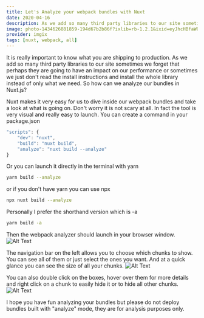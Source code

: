 ```yaml
---
title: Let's Analyze your webpack bundles with Nuxt
date: 2020-04-16
description: As we add so many third party libraries to our site sometimes we forget that perhaps they are going to have an impact on our performance or sometimes we just don't read the install instructions and install the whole library instead of only what we need.
image: photo-1434626881859-194d67b2b86f?ixlib=rb-1.2.1&ixid=eyJhcHBfaWQiOjEyMDd9&auto=format&fit=crop
provider: imgix
tags: [nuxt, webpack, all]
---
```


It is really important to know what you are shipping to production. As we add so many third party libraries to our site sometimes we forget that perhaps they are going to have an impact on our performance or sometimes we just don't read the install instructions and install the whole library instead of only what we need. So how can we analyze our bundles in Nuxt.js?

Nuxt makes it very easy for us to dive inside our webpack bundles and take a look at what is going on. Don't worry it is not scary at all. In fact the tool is very visual and really easy to launch. You can create a command in your package.json

```javascript
"scripts": {
    "dev": "nuxt",
    "build": "nuxt build",
    "analyze": "nuxt build --analyze"
}
```

Or you can launch it directly in the terminal with yarn

```bash
yarn build --analyze
```

or if you don't have yarn you can use npx

```bash
npx nuxt build --analyze

```

Personally I prefer the shorthand version which is -a

```bash
yarn build -a
```

Then the webpack analyzer should launch in your browser window. ![Alt Text](https://dev-to-uploads.s3.amazonaws.com/i/zirur7w11fkojij92hn9.png)

The navigation bar on the left allows you to choose which chunks to show. You can see all of them or just select the ones you want. And at a quick glance you can see the size of all your chunks. ![Alt Text](https://dev-to-uploads.s3.amazonaws.com/i/29oo6639ua5z4om34lp9.png)

You can also double click on the boxes, hover over them for more details and right click on a chunk to easily hide it or to hide all other chunks. ![Alt Text](https://dev-to-uploads.s3.amazonaws.com/i/q4epyrbb8b51v2wwuxoq.png)

I hope you have fun analyzing your bundles but please do not deploy bundles built with "analyze" mode, they are for analysis purposes only.
